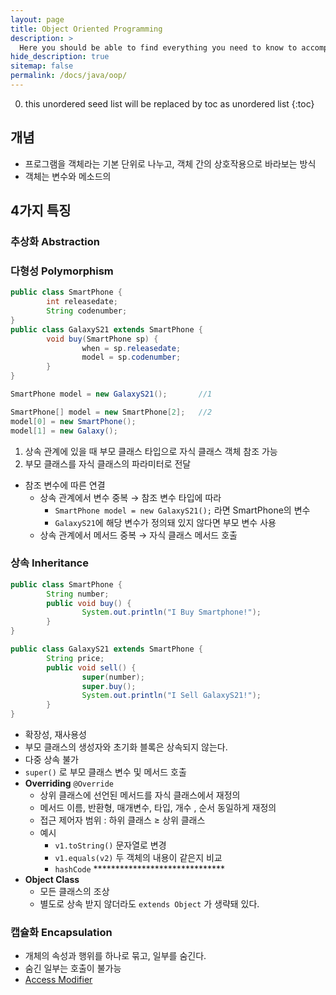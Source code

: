 ```yaml
---
layout: page
title: Object Oriented Programming
description: >
  Here you should be able to find everything you need to know to accomplish the most common tasks when blogging with Hydejack.
hide_description: true
sitemap: false
permalink: /docs/java/oop/
---
```

0. this unordered seed list will be replaced by toc as unordered list
{:toc}

## 개념
- 프로그램을 객체라는 기본 단위로 나누고, 객체 간의 상호작용으로 바라보는 방식
- 객체는 변수와 메소드의 

## 4가지 특징
### 추상화 Abstraction

### 다형성 Polymorphism
```java
public class SmartPhone {
		int releasedate;
		String codenumber;
}
public class GalaxyS21 extends SmartPhone {
		void buy(SmartPhone sp) {
				when = sp.releasedate;
				model = sp.codenumber;
		}
}

SmartPhone model = new GalaxyS21();       //1

SmartPhone[] model = new SmartPhone[2];   //2
model[0] = new SmartPhone();
model[1] = new Galaxy();
```
1. 상속 관계에 있을 때 부모 클래스 타입으로 자식 클래스 객체 참조 가능
2. 부모 클래스를 자식 클래스의 파라미터로 전달
- 참조 변수에 따른 연결
    - 상속 관계에서 변수 중복 → 참조 변수 타입에 따라
        - `SmartPhone model = new GalaxyS21();` 라면 SmartPhone의 변수
        - `GalaxyS21`에 해당 변수가 정의돼 있지 않다면 부모 변수 사용
    - 상속 관계에서 메서드 중복 → 자식 클래스 메서드 호출

### 상속 Inheritance
```java
public class SmartPhone {
		String number;
		public void buy() {
				System.out.println("I Buy Smartphone!");
		}
}

public class GalaxyS21 extends SmartPhone {
		String price;
		public void sell() {
				super(number);
				super.buy();
				System.out.println("I Sell GalaxyS21!");
		}
}
```
- 확장성, 재사용성
- 부모 클래스의 생성자와 초기화 블록은 상속되지 않는다.
- 다중 상속 불가
- `super()` 로 부모 클래스 변수 및 메서드 호출
- **Overriding** `@Override`
    - 상위 클래스에 선언된 메서드를 자식 클래스에서 재정의
    - 메서드 이름, 반환형, 매개변수, 타입, 개수 , 순서 동일하게 재정의
    - 접근 제어자 범위 : 하위 클래스 ≥ 상위 클래스
    - 예시
        - `v1.toString()` 문자열로 변경
        - `v1.equals(v2)` 두 객체의 내용이 같은지 비교
        - `hashCode`   ******************************
- **Object Class**
    - 모든 클래스의 조상
    - 별도로 상속 받지 않더라도 `extends Object` 가 생략돼 있다.

### 캡슐화 Encapsulation
- 개체의 속성과 행위를 하나로 묶고, 일부를 숨긴다.
- 숨긴 일부는 호출이 불가능
- [Access Modifier](access_modifier.md)

